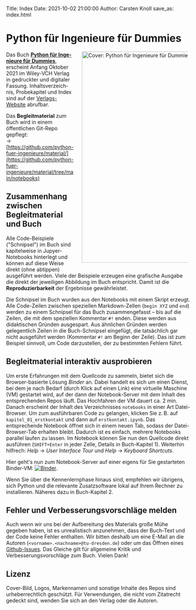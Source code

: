 Title: Index
Date: 2021-10-02 21:00:00
Author: Carsten Knoll
save_as: index.html

# Python für Ingenieure für Dummies


<a href="https://wiley-vch.de/ISBN9783527717675"><img src="img/cover_book.png" title="Python für Ingenieure für Dummies" alt="Cover: Python für Ingenieure für Dummies"  style="float:right; width:60vw; max-width:290px; margin-left:1.5em; margin-bottom:1.5em; margin-right:.5em;" /></a>

Das Buch **[Python für Inge&shy;nieure für Dummies](https://wiley-vch.de/ISBN9783527717675)**, erscheint Anfang Oktober 2021 im Wiley-VCH Verlag in gedruckter und digitaler Fassung. Inhalts&shy;ver&shy;zeich&shy;nis, Probekapitel und Index sind auf der [Verlags-Website](https://wiley-vch.de/ISBN9783527717675) abrufbar.


Das **Begleitmaterial** zum Buch wird in einem öffentlichen Git-Repo gepflegt:<br>
→ [https://github.com/python-fuer-ingenieure/material/](https://github.com/python-fuer-ingenieure/material/tree/main/notebooks)

## Zusammenhang zwischen Begleitmaterial und Buch

Alle Code-Beispiele ("Schnipsel") im Buch sind kapitelweise in Jupyer-Notebooks hinterlegt und können auf diese Weise direkt (ohne abtippen) ausgeführt werden. Viele der Beispiele erzeugen eine grafische Ausgabe die direkt der jeweiligen Abbildung im Buch entspricht. Damit ist die **Reproduzierbarkeit** der Ergebnisse gewährleistet.

Die Schnipsel im Buch wurden aus den Notebooks mit einem Skript erzeugt. Alle Code-Zeilen zwischen speziellen Markdown-Zellen (`begin XYZ` und `end`) werden zu einem Schnipsel für das Buch zusammengefasst – bis auf die Zeilen, die mit  dem speziellen Kommentar `#!` enden. Diese werden aus didaktischen Gründen ausgespart. Aus ähnlichen Gründen werden gelegentlich Zeilen in die Buch-Schnipsel eingefügt, die tatsächlich gar nicht ausgeführt werden (Kommentar `#!` am Beginn der Zeile). Das ist zum Beispiel sinnvoll, um Code darzustellen, der zu bestimmten Fehlern führt.


## Begleitmaterial interaktiv ausprobieren

Um erste Erfahrungen mit dem Quellcode zu sammeln, bietet sich die Browser-basierte Lösung *Binder* an. Dabei handelt es sich um einen Dienst, bei dem je nach Bedarf (durch Klick auf einen Link) eine virtuelle Maschine (VM) gestartet wird, auf der dann der Notebook-Server mit dem Inhalt des entsprechenden Repos läuft. Das Hochfahren der VM dauert ca. 2 min.  Danach erscheint der Inhalt des Verzeichnisses `notebooks` in einer Art Datei-Browser. Um zum ausführbaren Code zu gelangen, klicken Sie z.&#x202F;B. auf `kapitel_01_erstkontakt` und dann auf `erstkontakt.ipynb`. Das entsprechende Notebook öffnet sich in einem neuen Tab, sodass der Datei-Browser-Tab erhalten bleibt. Dadurch ist es einfach, mehrere Notebooks parallel laufen zu lassen. Im Notebook können Sie nun den Quellcode direkt ausführen (`SHIFT+Enter` in jeder Zelle, Details in Buch-Kapitel 1). Weiterhin hilfrech: *Help* → *User Interface Tour* und *Help* → *Keyboard Shortcuts*.

Hier geht's nun zum Notebook-Server auf einer eigens für Sie gestarteten Binder-VM: [![Binder](https://mybinder.org/badge_logo.svg)](https://mybinder.org/v2/gh/python-fuer-ingenieure/material/main?urlpath=/tree/notebooks).

Wenn Sie über die Kennenlernphase hinaus sind, empfehlen wir übrigens, sich Python und die relevante Zusatzsoftware lokal auf Ihrem Rechner zu installieren. Näheres dazu in Buch-Kapitel 2.

## Fehler und Verbesserungs&shy;vorschläge melden

Auch wenn wir uns bei der Aufbereitung des Materials große Mühe gegeben haben, ist es unrealistisch anzunehmen, dass der Buch-Text und der Code keine Fehler enthalten. Wir bitten deshalb um eine E-Mail an die Autoren (`<vorname>.<nachname>@tu-dresden.de`) oder um das Öffnen eines [Github-Issues](https://github.com/python-fuer-ingenieure/begleitmaterial/issues). Das Gleiche gilt für allgemeine Kritik und Verbesserungsvorschläge zum Buch. Vielen Dank!


## Lizenz

Cover-Bild, Logos, Markennamen und sonstige Inhalte des Repos sind urheberrechtlich geschützt. Für Verwendungen, die nicht vom Zitatrecht gedeckt sind, wenden Sie sich an den Verlag oder die Autoren.
